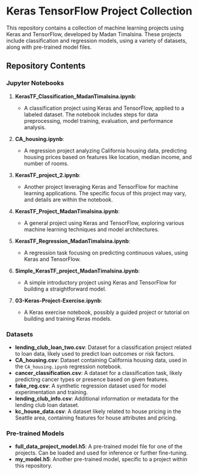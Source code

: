 # Keras TensorFlow Project Collection

This repository contains a collection of machine learning projects using Keras and TensorFlow, developed by Madan Timalsina. These projects include classification and regression models, using a variety of datasets, along with pre-trained model files.

## Repository Contents

### Jupyter Notebooks

1. **KerasTF_Classification_MadanTimalsina.ipynb**: 
   - A classification project using Keras and TensorFlow, applied to a labeled dataset. The notebook includes steps for data preprocessing, model training, evaluation, and performance analysis.

2. **CA_housing.ipynb**:
   - A regression project analyzing California housing data, predicting housing prices based on features like location, median income, and number of rooms.

3. **KerasTF_project_2.ipynb**:
   - Another project leveraging Keras and TensorFlow for machine learning applications. The specific focus of this project may vary, and details are within the notebook.

4. **KerasTF_Project_MadanTimalsina.ipynb**:
   - A general project using Keras and TensorFlow, exploring various machine learning techniques and model architectures.

5. **KerasTF_Regression_MadanTimalsina.ipynb**:
   - A regression task focusing on predicting continuous values, using Keras and TensorFlow.

6. **Simple_KerasTF_project_MadanTimalsina.ipynb**:
   - A simple introductory project using Keras and TensorFlow for building a straightforward model.

7. **03-Keras-Project-Exercise.ipynb**:
   - A Keras exercise notebook, possibly a guided project or tutorial on building and training Keras models.

### Datasets

- **lending_club_loan_two.csv**: Dataset for a classification project related to loan data, likely used to predict loan outcomes or risk factors.
- **CA_housing.csv**: Dataset containing California housing data, used in the `CA_housing.ipynb` regression notebook.
- **cancer_classification.csv**: A dataset for a classification task, likely predicting cancer types or presence based on given features.
- **fake_reg.csv**: A synthetic regression dataset used for model experimentation and training.
- **lending_club_info.csv**: Additional information or metadata for the lending club loan dataset.
- **kc_house_data.csv**: A dataset likely related to house pricing in the Seattle area, containing features for house attributes and pricing.

### Pre-trained Models

- **full_data_project_model.h5**: A pre-trained model file for one of the projects. Can be loaded and used for inference or further fine-tuning.
- **my_model.h5**: Another pre-trained model, specific to a project within this repository.
